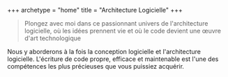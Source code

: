 +++
archetype = "home"
title = "Architecture Logicielle"
+++

> Plongez avec moi dans ce passionnant univers de l'architecture logicielle, où les idées prennent vie et où le code devient une œuvre d'art technologique

Nous y aborderons à la fois la conception logicielle et l'architecture logicielle. L'écriture de code propre, efficace et maintenable est l'une des compétences les plus précieuses que vous puissiez acquérir.